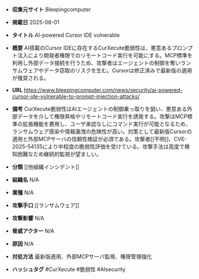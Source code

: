 - **収集元サイト**
Bleepingcomputer

- **掲載日**
2025-08-01

- **タイトル**
AI-powered Cursor IDE vulnerable

- **概要**
AI搭載のCursor IDEに存在するCurXecute脆弱性は、悪意あるプロンプト注入により開発者権限でのリモートコード実行を可能にする。MCP標準を利用し外部データ接続を行うため、攻撃者はエージェントの制御を奪いランサムウェアやデータ窃取のリスクを生む。Cursorは修正済みで最新版の適用が推奨される。

- **URL**
https://www.bleepingcomputer.com/news/security/ai-powered-cursor-ide-vulnerable-to-prompt-injection-attacks/

- **備考**
CurXecute脆弱性はAIエージェントの制御乗っ取りを狙い、悪意ある外部データを介して権限昇格やリモートコード実行を誘発する。攻撃はMCP標準の拡張機能を悪用し、ユーザ承認なしにコマンド実行が可能となるため、ランサムウェア感染や情報漏洩の危険性が高い。対策として最新版Cursorの適用と外部MCPサーバの信頼性検証が必須である。攻撃者[[不明]]、CVE-2025-54135により中程度の脆弱性評価を受けている。攻撃手法は高度で検知困難なため継続的監視が望ましい。

- **分類**
[[他組織インシデント]]

- **組織名**
N/A

- **業種**
N/A

- **攻撃手口**
[[ランサムウェア]]

- **攻撃影響**
N/A

- **脅威アクター**
N/A

- **原因**
N/A

- **対処方法**
最新版適用、外部MCPサーバ監視、権限管理強化

- **ハッシュタグ**
#CurXecute #脆弱性 #AIsecurity
